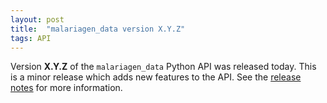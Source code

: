 ```yaml
---
layout: post
title:  "malariagen_data version X.Y.Z"
tags: API
---
```


Version <strong>X.Y.Z</strong> of the `malariagen_data` Python API was
released today. This is a minor release which adds new features to the
API. See the [release
notes](https://github.com/malariagen/malariagen-data-python/releases/tag/vX.Y.Z)
for more information.

